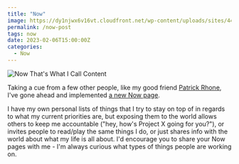 ```yaml
---
title: "Now"
image: https://dy1njwx6v16vt.cloudfront.net/wp-content/uploads/sites/44/2018/12/NOW-Secondary.jpg
permalink: /now-post
tags: now
date: 2023-02-06T15:00:00Z
categories: 
  - Now
---
```


![Now That's What I Call Content][headerImg]

Taking a cue from a few other people, like my good friend [Patrick Rhone](https://www.patrickrhone.net/now/), I've gone ahead and implemented [a new Now page](/now).

I have my own personal lists of things that I try to stay on top of in regards to what my current priorities are, but exposing them to the world allows others to keep me accountable ("hey, how's Project X going for you?"), or invites people to read/play the same things I do, or just shares info with the world about what my life is all about. I'd encourage you to share your Now pages with me - I'm always curious what types of things people are working on.

[headerImg]: https://dy1njwx6v16vt.cloudfront.net/wp-content/uploads/sites/44/2018/12/NOW-Secondary.jpg
